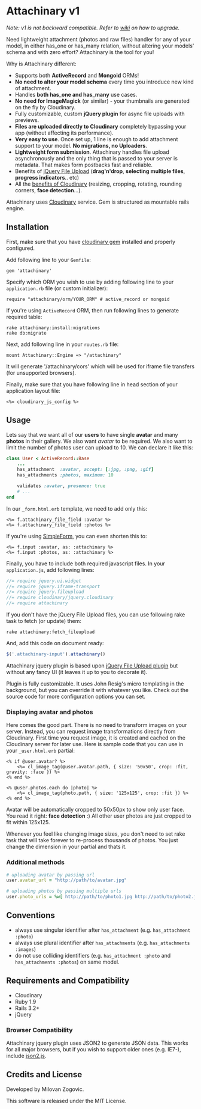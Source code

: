 # Attachinary v1

_Note: v1 is not backward compatible. Refer to [wiki](https://github.com/assembler/attachinary/wiki/Upgrading-to-v1.0) on how to upgrade._

Need lightweight attachment (photos and raw files) handler for any of your model, in either has\_one or has\_many relation, without altering your models' schema and with zero effort? Attachinary is the tool for you!

Why is Attachinary different:

* Supports both **ActiveRecord** and **Mongoid** ORMs!
* **No need to alter your model schema** every time you introduce new kind of attachment.
* Handles **both has\_one and has\_many** use cases.
* **No need for ImageMagick** (or similar) - your thumbnails are generated on the fly by Cloudinary.
* Fully customizable, custom **jQuery plugin** for async file uploads with previews.
* **Files are uploaded directly to Cloudinary** completely bypassing your app (without affecting its performance).
* **Very easy to use**. Once set up, 1 line is enough to add attachment support to your model. **No migrations, no Uploaders**.
* **Lightweight form submission**. Attachinary handles file upload asynchronously and the only thing that is passed to your server is metadata. That makes form postbacks fast and reliable.
* Benefits of [jQuery File Upload](https://github.com/blueimp/jQuery-File-Upload/) (**drag'n'drop**, **selecting multiple files**, **progress indicators**.. etc)
* All the [benefits of Cloudinary](http://cloudinary.com/documentation/image_transformations) (resizing, cropping, rotating, rounding corners, **face detection**...).

Attachinary uses [Cloudinary](http://cloudinary.com) service. Gem is structured as mountable rails engine.


## Installation

First, make sure that you have [cloudinary gem](https://github.com/cloudinary/cloudinary_gem) installed and properly configured.

Add following line to your `Gemfile`:

    gem 'attachinary'

Specify which ORM you wish to use by adding following line to your `application.rb` file (or custom initializer):

	require "attachinary/orm/YOUR_ORM" # active_record or mongoid

If you're using `ActiveRecord` ORM, then run following lines to generate required table:

	rake attachinary:install:migrations
	rake db:migrate

Next, add following line in your `routes.rb` file:

	mount Attachinary::Engine => "/attachinary"

It will generate '/attachinary/cors' which will be used for iframe file transfers (for unsupported browsers).

Finally, make sure that you have following line in head section of your application layout file:

	<%= cloudinary_js_config %>



## Usage

Lets say that we want all of our **users** to have single **avatar** and many **photos** in their gallery. We also want *avatar* to be required. We also want to limit the number of photos user can upload to 10. We can declare it like this:

```ruby
class User < ActiveRecord::Base
	...
	has_attachment  :avatar, accept: [:jpg, :png, :gif]
	has_attachments :photos, maximum: 10

	validates :avatar, presence: true
	# ...
end
```

In our `_form.html.erb` template, we need to add only this:

```erb
<%= f.attachinary_file_field :avatar %>
<%= f.attachinary_file_field :photos %>
```

If you're using [SimpleForm](https://github.com/plataformatec/simple_form), you can even shorten this to:

```erb
<%= f.input :avatar, as: :attachinary %>
<%= f.input :photos, as: :attachinary %>
```

Finally, you have to include both required javascript files. In your `application.js`, add following lines:

```javascript
//= require jquery.ui.widget
//= require jquery.iframe-transport
//= require jquery.fileupload
//= require cloudinary/jquery.cloudinary
//= require attachinary
```

If you don't have the jQuery File Upload files, you can use following rake task to fetch (or update) them:

```
rake attachinary:fetch_fileupload
```

And, add this code on document ready:

```javascript
$('.attachinary-input').attachinary()
```

Attachinary jquery plugin is based upon [jQuery File Upload plugin](https://github.com/blueimp/jQuery-File-Upload) but without any fancy UI (it leaves it up to you to decorate it).

Plugin is fully customizable. It uses John Resig's micro templating in the background, but you can override it with whatever you like. Check out the source code for more configuration options you can set.


### Displaying avatar and photos

Here comes the good part. There is no need to transform images on your server. Instead, you can request image transformations directly from Cloudinary. First time you request image, it is created and cached on the Cloudinary server for later use. Here is sample code that you can use in your `_user.html.erb` partial:

```erb
<% if @user.avatar? %>
	<%= cl_image_tag(@user.avatar.path, { size: '50x50', crop: :fit, gravity: :face }) %>
<% end %>

<% @user.photos.each do |photo| %>
	<%= cl_image_tag(photo.path, { size: '125x125', crop: :fit }) %>
<% end %>
```

Avatar will be automatically cropped to 50x50px to show only user face. You read it right: **face detection** :) All other user photos are just cropped to fit within 125x125.

Whenever you feel like changing image sizes, you don't need to set rake task that will take forever to re-process thousands of photos. You just change the dimension in your partial and thats it.


### Additional methods

```ruby
# uploading avatar by passing url
user.avatar_url = "http://path/to/avatar.jpg"

# uploading photos by passing multiple urls
user.photo_urls = %w[ http://path/to/photo1.jpg http://path/to/photo2.jpg]
```


## Conventions

* always use singular identifier after `has_attachment` (e.g. `has_attachment :photo`)
* always use plural identifier after `has_attachments` (e.g. `has_attachments :images`)
* do not use colliding identifiers (e.g. `has_attachment :photo` and `has_attachments :photos`) on same model.


## Requirements and Compatibility

* Cloudinary
* Ruby 1.9
* Rails 3.2+
* jQuery


### Browser Compatibility

Attachinary jquery plugin uses JSON2 to generate JSON data.
This works for all major browsers, but if you wish to support older ones (e.g. IE7-), include [json2.js](https://github.com/douglascrockford/JSON-js/blob/master/json2.js).


## Credits and License

Developed by Milovan Zogovic.

This software is released under the MIT License.
